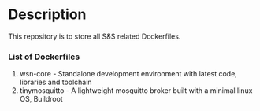 Description
===========

This repository is to store all S&S related Dockerfiles.

### List of Dockerfiles ###

1. wsn-core		- Standalone development environment with latest code, libraries and toolchain 
2. tinymosquitto	- A lightweight mosquitto broker built with a minimal linux OS, Buildroot



